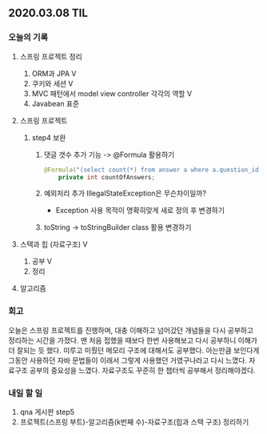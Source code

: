 ## 2020.03.08 TIL

### 오늘의 기록

1. 스프링 프로젝트 정리

   1. ORM과 JPA V
   2. 쿠키와 세션 V
   3. MVC 패턴에서 model view controller 각각의 역할 V
   4. Javabean 표준

2. 스프링 프로젝트

   1. step4 보완

      1. 댓글 갯수 추가 기능 -> @Formula 활용하기

         ```java
         @Formula("(select count(*) from answer a where a.question_id = id and a.deleted = false)")
             private int countOfAnswers;
         ```

      2. 예외처리 추가 IllegalStateException은 무슨차이일까?

         - Exception 사용 목적이 명확히맞게 새로 정의 후 변경하기

      3. toString -> toStringBuilder class 활용 변경하기

3. 스택과 힙 (자료구조) V

   1. 공부 V
   2. 정리

4. 알고리즘

### 회고

오늘은 스프링 프로젝트를 진행하며, 대충 이해하고 넘어갔던 개념들을 다시 공부하고 정리하는 시간을 가졌다. 맨 처음 접했을 때보다 한번 사용해보고 다시 공부하니 이해가 더 잘되는 듯 했다. 미루고 미뤘던 메모리 구조에 대해서도 공부했다. 아는만큼 보인다게 그동안 사용하던 자바 문법들이 이래서 그렇게 사용했던 거였구나라고 다시 느꼈다. 자료구조 공부의 중요성을 느꼈다. 자료구조도 꾸준히 한 챕터씩 공부해서 정리해야겠다.

### 내일 할 일

1. qna 게시판 step5
2. 프로젝트(스프링 부트)-알고리즘(k번째 수)-자료구조(힙과 스택 구조) 정리하기
